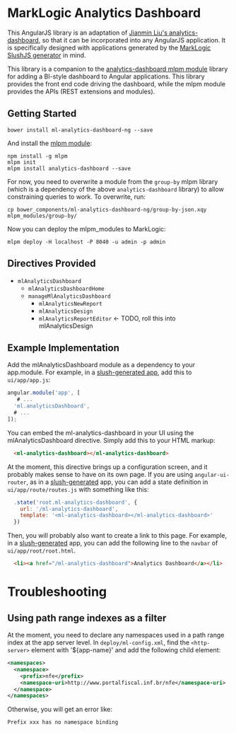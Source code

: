 # MarkLogic Analytics Dashboard

This AngularJS library is an adaptation of [Jianmin Liu's
analytics-dashboard](https://github.com/jianmin/analytics-dashboard), so that
it can be incorporated into any AngularJS application. It is specifically
designed with applications generated by the [MarkLogic SlushJS
generator](https://github.com/marklogic/slush-marklogic-node) in mind.

This library is a companion to the [analytics-dashboard mlpm
module](https://github.com/patrickmcelwee/mlpm-analytics-dashboard) library for
adding a BI-style dashboard to Angular applications. This library provides the
front end code driving the dashboard, while the mlpm module provides the APIs
(REST extensions and modules).

## Getting Started

    bower install ml-analytics-dashboard-ng --save

And install the [mlpm module](https://github.com/patrickmcelwee/mlpm-analytics-dashboard):

    npm install -g mlpm
    mlpm init
    mlpm install analytics-dashboard --save

For now, you need to overwrite a module from the `group-by` mlpm library (which
is a dependency of the above `analytics-dashboard` library) to allow
constraining queries to work. To overwrite, run:

    cp bower_components/ml-analytics-dashboard-ng/group-by-json.xqy mlpm_modules/group-by/

Now you can deploy the mlpm_modules to MarkLogic:
    
    mlpm deploy -H localhost -P 8040 -u admin -p admin

## Directives Provided

- `mlAnalyticsDashboard`
  -  `mlAnalyticsDashboardHome`
    - `manageMlAnalyticsDashboard`
      - `mlAnalyticsNewReport`
      - `mlAnalyticsDesign`
      - `mlAnalyticsReportEditor` <- TODO, roll this into mlAnalyticsDesign

## Example Implementation

Add the mlAnalyticsDashboard module as a dependency to your app.module. For
example, in a [slush-generated
app](https://github.com/marklogic/slush-marklogic-node), add this to
`ui/app/app.js`:

```javascript
angular.module('app', [
   # ...
  'ml.analyticsDashboard',
  # ...
]);
```

You can embed the ml-analytics-dashboard in your UI using the mlAnalyticsDashboard directive. Simply add this to your HTML markup:

```html
  <ml-analytics-dashboard></ml-analytics-dashboard>
```

At the moment, this directive brings up a configuration screen, and it probably makes sense to have on its own page. If you are using `angular-ui-router`, as in a [slush-generated](https://github.com/marklogic/slush-marklogic-node) app, you can add a state definition in `ui/app/route/routes.js` with something like this:

```javascript
  .state('root.ml-analytics-dashboard', {
    url: '/ml-analytics-dashboard',
    template: '<ml-analytics-dashboard></ml-analytics-dashboard>'
  })
```

Then, you will probably also want to create a link to this page. For example, in
a [slush-generated](https://github.com/marklogic/slush-marklogic-node) app, you
can add the following line to the `navbar` of `ui/app/root/root.html`.

```html
  <li><a href="/ml-analytics-dashboard">Analytics Dashboard</a></li>
```

# Troubleshooting

## Using path range indexes as a filter

At the moment, you need to declare any namespaces used in a path range index at the app server level. In `deploy/ml-config.xml`, find the `<http-server>` element with '<http-server-name>${app-name}</http-server-name>' and add the following child element:

```xml
<namespaces>
  <namespace>
    <prefix>nfe</prefix>
    <namespace-uri>http://www.portalfiscal.inf.br/nfe</namespace-uri>
  </namespace>
</namespaces>
```

Otherwise, you will get an error like:

    Prefix xxx has no namespace binding
